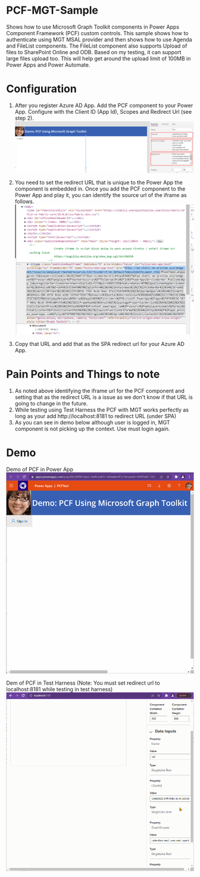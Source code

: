 # PCF-MGT-Sample
Shows how to use Microsoft Graph Toolkit components in Power Apps Component Framework (PCF) custom controls. This sample shows how to authenticate using MGT MSAL provider and then shows how to use Agenda and FileList components. 
The FileList component also supports Upload of files to SharePoint Online and ODB. Based on my testing, it can support large files upload too. This will help get around the upload limit of 100MB in Power Apps and Power Automate.

# Configuration
1. After you register Azure AD App. Add the PCF component to your Power App. Configure with the Client ID (App Id), Scopes and Redirect Url (see step 2).
![PCF with MGT in Power App](./PCFwithMGT/mgt-comp-in-powerapp.png)

2. You need to set the redirect URL that is unique to the Power App the component is embedded in. Once you add the PCF component to the Power App and play it, you can identify the source url of the iframe as follows.
![Identify iframe url of PCF](./PCFwithMGT/pcf-src.png)

3. Copy that URL and add that as the SPA redirect url for your Azure AD App. 

# Pain Points and Things to note
1. As noted above identifying the iframe url for the PCF component and setting that as the redirect URL is a issue as we don't know if that URL is going to change in the future.
2. While testing using Test Harness the PCF with MGT works perfectly as long as your add http://localhost:8181 to redirect URL (under SPA)
3. As you can see in demo below although user is logged in, MGT component is not picking up the context. Use must login again.

# Demo
Demo of PCF in Power App
![Demo](./PCFwithMGT/mgt-in-pcf-in-powerapp.gif)


Dem of PCF in Test Harness (Note: You must set redirect url to localhost:8181 while testing in test harness)
![Demo](./PCFwithMGT/mgt-in-pcf.gif)
